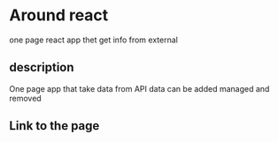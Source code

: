 # Around react
one page react app thet get info from external

## description
One page app that take data from API
data can be added managed and removed

## Link to the page
